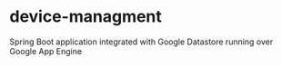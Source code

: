 # device-managment
Spring Boot application integrated with Google Datastore running over Google App Engine 
